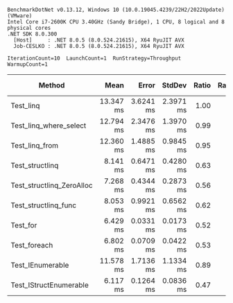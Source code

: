 ```

BenchmarkDotNet v0.13.12, Windows 10 (10.0.19045.4239/22H2/2022Update) (VMware)
Intel Core i7-2600K CPU 3.40GHz (Sandy Bridge), 1 CPU, 8 logical and 8 physical cores
.NET SDK 8.0.300
  [Host]     : .NET 8.0.5 (8.0.524.21615), X64 RyuJIT AVX
  Job-CESLKO : .NET 8.0.5 (8.0.524.21615), X64 RyuJIT AVX

IterationCount=10  LaunchCount=1  RunStrategy=Throughput  
WarmupCount=1  

```
| Method                    | Mean      | Error     | StdDev    | Ratio | RatioSD | Rank | Allocated | Alloc Ratio |
|-------------------------- |----------:|----------:|----------:|------:|--------:|-----:|----------:|------------:|
| Test_linq                 | 13.347 ms | 3.6241 ms | 2.3971 ms |  1.00 |    0.00 |    7 |      92 B |        1.00 |
| Test_linq_where_select    | 12.794 ms | 2.3476 ms | 1.3970 ms |  0.99 |    0.15 |    7 |     284 B |        3.09 |
| Test_linq_from            | 12.360 ms | 1.4885 ms | 0.9845 ms |  0.95 |    0.15 |    7 |     278 B |        3.02 |
| Test_structlinq           |  8.141 ms | 0.6471 ms | 0.4280 ms |  0.63 |    0.11 |    5 |      35 B |        0.38 |
| Test_structlinq_ZeroAlloc |  7.268 ms | 0.4344 ms | 0.2873 ms |  0.56 |    0.08 |    4 |       3 B |        0.03 |
| Test_structlinq_func      |  8.053 ms | 0.9921 ms | 0.6562 ms |  0.62 |    0.12 |    5 |      62 B |        0.67 |
| Test_for                  |  6.429 ms | 0.0331 ms | 0.0173 ms |  0.52 |    0.06 |    2 |       3 B |        0.03 |
| Test_foreach              |  6.802 ms | 0.0709 ms | 0.0422 ms |  0.53 |    0.08 |    3 |       3 B |        0.03 |
| Test_IEnumerable          | 11.578 ms | 1.7136 ms | 1.1334 ms |  0.89 |    0.14 |    6 |      86 B |        0.93 |
| Test_IStructEnumerable    |  6.117 ms | 0.1264 ms | 0.0836 ms |  0.47 |    0.08 |    1 |       3 B |        0.03 |
